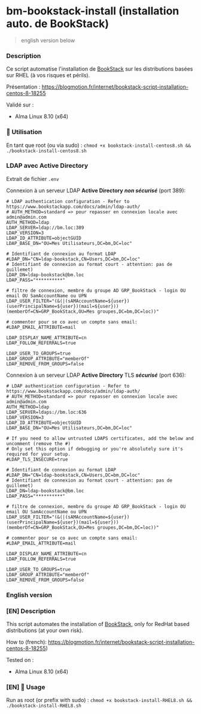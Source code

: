 bm-bookstack-install (installation auto. de BookStack)
===

> english version below

### Description
Ce script automatise l'installation de [BookStack](https://www.bookstackapp.com) sur les distributions basées sur RHEL (à vos risques et périls).

Présentation : https://blogmotion.fr/internet/bookstack-script-installation-centos-8-18255

Validé sur :

- Alma Linux 8.10 (x64)


### 🚀 Utilisation
En tant que root (ou via sudo) :
```chmod +x bookstack-install-centos8.sh && ./bookstack-install-centos8.sh```

### LDAP avec Active Directory
Extrait de fichier `.env`

Connexion à un serveur LDAP **Active Directory** **_non sécurisé_** (port 389):
```
# LDAP authentication configuration - Refer to https://www.bookstackapp.com/docs/admin/ldap-auth/
# AUTH_METHOD=standard => pour repasser en connexion locale avec admin@admin.com
AUTH_METHOD=ldap
LDAP_SERVER=ldap://bm.loc:389
LDAP_VERSION=3
LDAP_ID_ATTRIBUTE=objectGUID
LDAP_BASE_DN="OU=Mes Utilisateurs,DC=bm,DC=loc"

# Identifiant de connexion au format LDAP 
#LDAP_DN="CN=ldap-bookstack,CN=Users,DC=bm,DC=loc"
# Identifiant de connexion au format court - attention: pas de guillemet)
LDAP_DN=ldap-bookstack@bm.loc
LDAP_PASS="**********"

# filtre de connexion, membre du groupe AD GRP_BookStack - login OU email OU SamAccountName ou UPN
LDAP_USER_FILTER="(&(|(sAMAccountName=${user})(userPrincipalName=${user})(mail=${user}))(memberOf=CN=GRP_BookStack,OU=Mes groupes,DC=bm,DC=loc))"

# commenter pour se co avec un compte sans email:
#LDAP_EMAIL_ATTRIBUTE=mail

LDAP_DISPLAY_NAME_ATTRIBUTE=cn
LDAP_FOLLOW_REFERRALS=true

LDAP_USER_TO_GROUPS=true
LDAP_GROUP_ATTRIBUTE="memberOf"
LDAP_REMOVE_FROM_GROUPS=false

```

Connexion à un serveur LDAP **Active Directory** TLS **_sécurisé_** (port 636):
```
# LDAP authentication configuration - Refer to https://www.bookstackapp.com/docs/admin/ldap-auth/
# AUTH_METHOD=standard => pour repasser en connexion locale avec admin@admin.com
AUTH_METHOD=ldap
LDAP_SERVER=ldaps://bm.loc:636
LDAP_VERSION=3
LDAP_ID_ATTRIBUTE=objectGUID
LDAP_BASE_DN="OU=Mes Utilisateurs,DC=bm,DC=loc"

# If you need to allow untrusted LDAPS certificates, add the below and uncomment (remove the #)
# Only set this option if debugging or you're absolutely sure it's required for your setup.
#LDAP_TLS_INSECURE=true

# Identifiant de connexion au format LDAP 
#LDAP_DN="CN=ldap-bookstack,CN=Users,DC=bm,DC=loc"
# Identifiant de connexion au format court - attention: pas de guillemet)
LDAP_DN=ldap-bookstack@bm.loc
LDAP_PASS="**********"

# filtre de connexion, membre du groupe AD GRP_BookStack - login OU email OU SamAccountName ou UPN
LDAP_USER_FILTER="(&(|(sAMAccountName=${user})(userPrincipalName=${user})(mail=${user}))(memberOf=CN=GRP_BookStack,OU=Mes groupes,DC=bm,DC=loc))"

# commenter pour se co avec un compte sans email:
#LDAP_EMAIL_ATTRIBUTE=mail

LDAP_DISPLAY_NAME_ATTRIBUTE=cn
LDAP_FOLLOW_REFERRALS=true

LDAP_USER_TO_GROUPS=true
LDAP_GROUP_ATTRIBUTE="memberOf"
LDAP_REMOVE_FROM_GROUPS=false

```



### English version

### [EN] Description
This script automates the installation of [BookStack](https://www.bookstackapp.com), only for RedHat based distributions (at your own risk).

How to (french): https://blogmotion.fr/internet/bookstack-script-installation-centos-8-18255)

Tested on :

- Alma Linux 8.10 (x64)

### [EN] 🚀 Usage
Run as root (or prefix with sudo) :
```chmod +x bookstack-install-RHEL8.sh && ./bookstack-install-RHEL8.sh```

